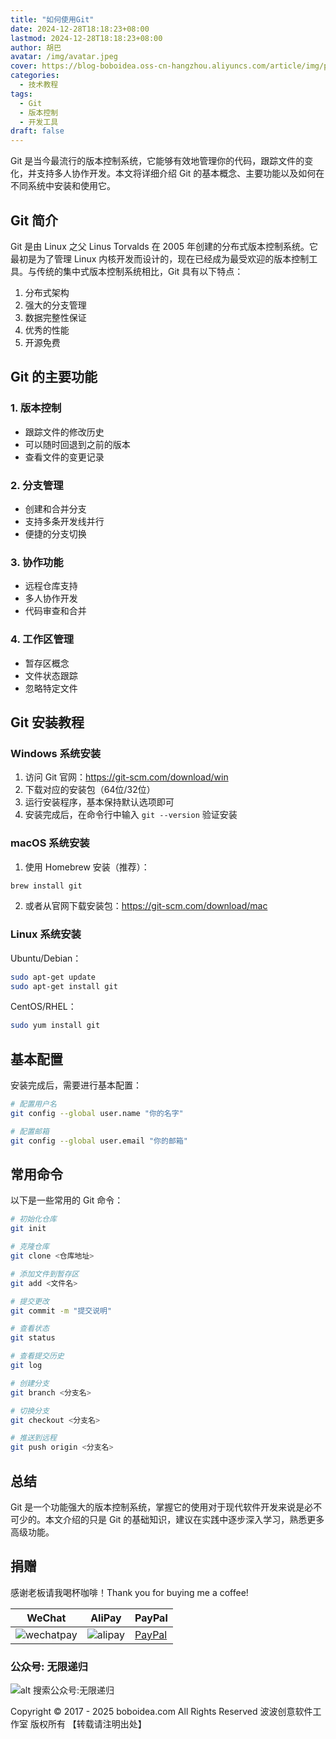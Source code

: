 ```yaml
---
title: "如何使用Git"
date: 2024-12-28T18:18:23+08:00
lastmod: 2024-12-28T18:18:23+08:00
author: 胡巴
avatar: /img/avatar.jpeg
cover: https://blog-boboidea.oss-cn-hangzhou.aliyuncs.com/article/img/posts/auto/article%20(7).jpg
categories:
  - 技术教程
tags:
  - Git
  - 版本控制
  - 开发工具
draft: false
---
```


Git 是当今最流行的版本控制系统，它能够有效地管理你的代码，跟踪文件的变化，并支持多人协作开发。本文将详细介绍 Git 的基本概念、主要功能以及如何在不同系统中安装和使用它。

<!--more-->

## Git 简介

Git 是由 Linux 之父 Linus Torvalds 在 2005 年创建的分布式版本控制系统。它最初是为了管理 Linux 内核开发而设计的，现在已经成为最受欢迎的版本控制工具。与传统的集中式版本控制系统相比，Git 具有以下特点：

1. 分布式架构
2. 强大的分支管理
3. 数据完整性保证
4. 优秀的性能
5. 开源免费

## Git 的主要功能

### 1. 版本控制
- 跟踪文件的修改历史
- 可以随时回退到之前的版本
- 查看文件的变更记录

### 2. 分支管理
- 创建和合并分支
- 支持多条开发线并行
- 便捷的分支切换

### 3. 协作功能
- 远程仓库支持
- 多人协作开发
- 代码审查和合并

### 4. 工作区管理
- 暂存区概念
- 文件状态跟踪
- 忽略特定文件

## Git 安装教程

### Windows 系统安装

1. 访问 Git 官网：https://git-scm.com/download/win
2. 下载对应的安装包（64位/32位）
3. 运行安装程序，基本保持默认选项即可
4. 安装完成后，在命令行中输入 `git --version` 验证安装

### macOS 系统安装

1. 使用 Homebrew 安装（推荐）：
```bash
brew install git
```

2. 或者从官网下载安装包：https://git-scm.com/download/mac

### Linux 系统安装

Ubuntu/Debian：
```bash
sudo apt-get update
sudo apt-get install git
```

CentOS/RHEL：
```bash
sudo yum install git
```

## 基本配置

安装完成后，需要进行基本配置：

```bash
# 配置用户名
git config --global user.name "你的名字"

# 配置邮箱
git config --global user.email "你的邮箱"
```

## 常用命令

以下是一些常用的 Git 命令：

```bash
# 初始化仓库
git init

# 克隆仓库
git clone <仓库地址>

# 添加文件到暂存区
git add <文件名>

# 提交更改
git commit -m "提交说明"

# 查看状态
git status

# 查看提交历史
git log

# 创建分支
git branch <分支名>

# 切换分支
git checkout <分支名>

# 推送到远程
git push origin <分支名>
```

## 总结

Git 是一个功能强大的版本控制系统，掌握它的使用对于现代软件开发来说是必不可少的。本文介绍的只是 Git 的基础知识，建议在实践中逐步深入学习，熟悉更多高级功能。

<!--qr_code-->

## 捐赠

感谢老板请我喝杯咖啡！Thank you for buying me a coffee!

| WeChat | AliPay | PayPal |
| --- | --- | --- |
| ![wechatpay](https://blog-boboidea.oss-cn-hangzhou.aliyuncs.com/pay/wechat_%E6%94%B6%E6%AC%BE%E7%A0%81.jpg) | ![alipay](https://blog-boboidea.oss-cn-hangzhou.aliyuncs.com/pay/alipay.jpg) | [PayPal](https://paypal.me/JianboQin?country.x=C2&locale.x=zh_XC) |

### 公众号: 无限递归

![alt 搜索公众号:无限递归](https://blog-boboidea.oss-cn-hangzhou.aliyuncs.com/article/img/gongzhonghao.jpeg "无限递归")

<!--declare-declare-->

Copyright &copy; 2017 - 2025 boboidea.com All Rights Reserved 波波创意软件工作室 版权所有 【转载请注明出处】

